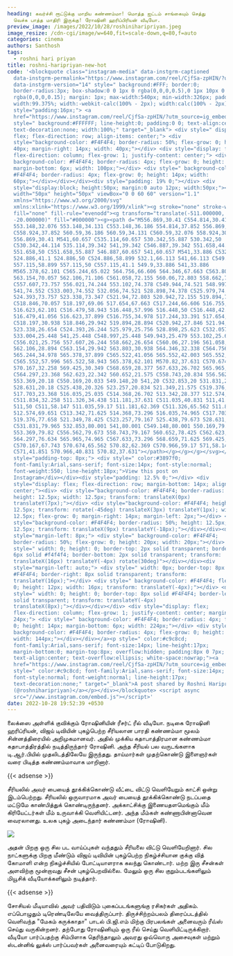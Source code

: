 ```yaml
---
heading: கவர்ச்சி ரூட்டுக்கு மாறிய கண்ணம்மா! மொத்த ஐட்டம் சாங்கையும் செத்து
  வெச்சு பாத்த மாதிரி இருக்கு! ரோஷினி ஹரிப்பிரியன் வீடியோ.
preview_image: /images/2022/10/28/roshiniharipriyan.jpeg
image_resize: /cdn-cgi/image/w=640,fit=scale-down,q=80,f=auto
categories: cinema
authors: Santhosh
tags:
  - roshni hari priyan
title: roshni-haripriyan-new-hot
code: '<blockquote class="instagram-media" data-instgrm-captioned
  data-instgrm-permalink="https://www.instagram.com/reel/CjfSa-zpHIN/?utm_source=ig_embed&amp;utm_campaign=loading"
  data-instgrm-version="14" style=" background:#FFF; border:0;
  border-radius:3px; box-shadow:0 0 1px 0 rgba(0,0,0,0.5),0 1px 10px 0
  rgba(0,0,0,0.15); margin: 1px; max-width:540px; min-width:326px; padding:0;
  width:99.375%; width:-webkit-calc(100% - 2px); width:calc(100% - 2px);"><div
  style="padding:16px;"> <a
  href="https://www.instagram.com/reel/CjfSa-zpHIN/?utm_source=ig_embed&amp;utm_campaign=loading"
  style=" background:#FFFFFF; line-height:0; padding:0 0; text-align:center;
  text-decoration:none; width:100%;" target="_blank"> <div style=" display:
  flex; flex-direction: row; align-items: center;"> <div
  style="background-color: #F4F4F4; border-radius: 50%; flex-grow: 0; height:
  40px; margin-right: 14px; width: 40px;"></div> <div style="display: flex;
  flex-direction: column; flex-grow: 1; justify-content: center;"> <div style="
  background-color: #F4F4F4; border-radius: 4px; flex-grow: 0; height: 14px;
  margin-bottom: 6px; width: 100px;"></div> <div style=" background-color:
  #F4F4F4; border-radius: 4px; flex-grow: 0; height: 14px; width:
  60px;"></div></div></div><div style="padding: 19% 0;"></div> <div
  style="display:block; height:50px; margin:0 auto 12px; width:50px;"><svg
  width="50px" height="50px" viewBox="0 0 60 60" version="1.1"
  xmlns="https://www.w3.org/2000/svg"
  xmlns:xlink="https://www.w3.org/1999/xlink"><g stroke="none" stroke-width="1"
  fill="none" fill-rule="evenodd"><g transform="translate(-511.000000,
  -20.000000)" fill="#000000"><g><path d="M556.869,30.41 C554.814,30.41
  553.148,32.076 553.148,34.131 C553.148,36.186 554.814,37.852 556.869,37.852
  C558.924,37.852 560.59,36.186 560.59,34.131 C560.59,32.076 558.924,30.41
  556.869,30.41 M541,60.657 C535.114,60.657 530.342,55.887 530.342,50
  C530.342,44.114 535.114,39.342 541,39.342 C546.887,39.342 551.658,44.114
  551.658,50 C551.658,55.887 546.887,60.657 541,60.657 M541,33.886 C532.1,33.886
  524.886,41.1 524.886,50 C524.886,58.899 532.1,66.113 541,66.113 C549.9,66.113
  557.115,58.899 557.115,50 C557.115,41.1 549.9,33.886 541,33.886
  M565.378,62.101 C565.244,65.022 564.756,66.606 564.346,67.663 C563.803,69.06
  563.154,70.057 562.106,71.106 C561.058,72.155 560.06,72.803 558.662,73.347
  C557.607,73.757 556.021,74.244 553.102,74.378 C549.944,74.521 548.997,74.552
  541,74.552 C533.003,74.552 532.056,74.521 528.898,74.378 C525.979,74.244
  524.393,73.757 523.338,73.347 C521.94,72.803 520.942,72.155 519.894,71.106
  C518.846,70.057 518.197,69.06 517.654,67.663 C517.244,66.606 516.755,65.022
  516.623,62.101 C516.479,58.943 516.448,57.996 516.448,50 C516.448,42.003
  516.479,41.056 516.623,37.899 C516.755,34.978 517.244,33.391 517.654,32.338
  C518.197,30.938 518.846,29.942 519.894,28.894 C520.942,27.846 521.94,27.196
  523.338,26.654 C524.393,26.244 525.979,25.756 528.898,25.623 C532.057,25.479
  533.004,25.448 541,25.448 C548.997,25.448 549.943,25.479 553.102,25.623
  C556.021,25.756 557.607,26.244 558.662,26.654 C560.06,27.196 561.058,27.846
  562.106,28.894 C563.154,29.942 563.803,30.938 564.346,32.338 C564.756,33.391
  565.244,34.978 565.378,37.899 C565.522,41.056 565.552,42.003 565.552,50
  C565.552,57.996 565.522,58.943 565.378,62.101 M570.82,37.631 C570.674,34.438
  570.167,32.258 569.425,30.349 C568.659,28.377 567.633,26.702 565.965,25.035
  C564.297,23.368 562.623,22.342 560.652,21.575 C558.743,20.834 556.562,20.326
  553.369,20.18 C550.169,20.033 549.148,20 541,20 C532.853,20 531.831,20.033
  528.631,20.18 C525.438,20.326 523.257,20.834 521.349,21.575 C519.376,22.342
  517.703,23.368 516.035,25.035 C514.368,26.702 513.342,28.377 512.574,30.349
  C511.834,32.258 511.326,34.438 511.181,37.631 C511.035,40.831 511,41.851
  511,50 C511,58.147 511.035,59.17 511.181,62.369 C511.326,65.562 511.834,67.743
  512.574,69.651 C513.342,71.625 514.368,73.296 516.035,74.965 C517.703,76.634
  519.376,77.658 521.349,78.425 C523.257,79.167 525.438,79.673 528.631,79.82
  C531.831,79.965 532.853,80.001 541,80.001 C549.148,80.001 550.169,79.965
  553.369,79.82 C556.562,79.673 558.743,79.167 560.652,78.425 C562.623,77.658
  564.297,76.634 565.965,74.965 C567.633,73.296 568.659,71.625 569.425,69.651
  C570.167,67.743 570.674,65.562 570.82,62.369 C570.966,59.17 571,58.147 571,50
  C571,41.851 570.966,40.831 570.82,37.631"></path></g></g></g></svg></div><div
  style="padding-top: 8px;"> <div style=" color:#3897f0;
  font-family:Arial,sans-serif; font-size:14px; font-style:normal;
  font-weight:550; line-height:18px;">View this post on
  Instagram</div></div><div style="padding: 12.5% 0;"></div> <div
  style="display: flex; flex-direction: row; margin-bottom: 14px; align-items:
  center;"><div> <div style="background-color: #F4F4F4; border-radius: 50%;
  height: 12.5px; width: 12.5px; transform: translateX(0px)
  translateY(7px);"></div> <div style="background-color: #F4F4F4; height:
  12.5px; transform: rotate(-45deg) translateX(3px) translateY(1px); width:
  12.5px; flex-grow: 0; margin-right: 14px; margin-left: 2px;"></div> <div
  style="background-color: #F4F4F4; border-radius: 50%; height: 12.5px; width:
  12.5px; transform: translateX(9px) translateY(-18px);"></div></div><div
  style="margin-left: 8px;"> <div style=" background-color: #F4F4F4;
  border-radius: 50%; flex-grow: 0; height: 20px; width: 20px;"></div> <div
  style=" width: 0; height: 0; border-top: 2px solid transparent; border-left:
  6px solid #f4f4f4; border-bottom: 2px solid transparent; transform:
  translateX(16px) translateY(-4px) rotate(30deg)"></div></div><div
  style="margin-left: auto;"> <div style=" width: 0px; border-top: 8px solid
  #F4F4F4; border-right: 8px solid transparent; transform:
  translateY(16px);"></div> <div style=" background-color: #F4F4F4; flex-grow:
  0; height: 12px; width: 16px; transform: translateY(-4px);"></div> <div
  style=" width: 0; height: 0; border-top: 8px solid #F4F4F4; border-left: 8px
  solid transparent; transform: translateY(-4px)
  translateX(8px);"></div></div></div> <div style="display: flex;
  flex-direction: column; flex-grow: 1; justify-content: center; margin-bottom:
  24px;"> <div style=" background-color: #F4F4F4; border-radius: 4px; flex-grow:
  0; height: 14px; margin-bottom: 6px; width: 224px;"></div> <div style="
  background-color: #F4F4F4; border-radius: 4px; flex-grow: 0; height: 14px;
  width: 144px;"></div></div></a><p style=" color:#c9c8cd;
  font-family:Arial,sans-serif; font-size:14px; line-height:17px;
  margin-bottom:0; margin-top:8px; overflow:hidden; padding:8px 0 7px;
  text-align:center; text-overflow:ellipsis; white-space:nowrap;"><a
  href="https://www.instagram.com/reel/CjfSa-zpHIN/?utm_source=ig_embed&amp;utm_campaign=loading"
  style=" color:#c9c8cd; font-family:Arial,sans-serif; font-size:14px;
  font-style:normal; font-weight:normal; line-height:17px;
  text-decoration:none;" target="_blank">A post shared by Roshni Haripriyan
  (@roshniharipriyan)</a></p></div></blockquote> <script async
  src="//www.instagram.com/embed.js"></script>'
date: 2022-10-28 19:52:39 +0530
---
```

லைக்ஸை அள்ளிக் குவிக்கும் ரோஷினியின் ரீசர்ட் ரீல் வீடியோ.
நடிகை ரோஷினி ஹரிப்ரியன், விஜய் டிவியின் புகழ்பெற்ற சீரியலான பாரதி கண்ணம்மா மூலம் சின்னத்திரையில் அறிமுகமானவர். அதில் முக்கிய கதாபாத்திரமான கண்ணம்மா கதாபாத்திரத்தில் நடித்திருந்தார் ரோஷினி. அந்த சீரியல் பல வருடங்களாக டி.ஆர்.பியில் முதலிடத்திலேயே இருந்தது. தாய்மார்கள் முதற்கொண்டு இளைஞர்கள் வரை பிடித்த கண்ணம்மாவாக மாறினார்.

{{< adsense >}}


சீரியலில் அவர் பையைத் தூக்கிக்கொண்டு வீட்டை விட்டு வெளியேறும் காட்சி ஒன்று இடம்பெற்றது. சீரியலில் ஒருவாரமாக அவர் பையைத் தூக்கிக்கொண்டு நடப்பதை மட்டுமே காண்பித்துக் கொண்டிருந்தனர். அக்காட்சிக்கு இணையதளமெங்கும் மீம் கிரியேட்டர்கள் மீம் உருவாக்கி வெளியிட்டனர்.‌ அந்த மீம்கள் கண்ணாபின்னாவென வைரலானது. உலக புகழ் அடைந்தார் கண்ணம்மா (ரோஷினி).


![](/images/2022/10/28/roshni-haripriyan-new-hot.jpeg)

அதன் பிறகு ஒரு சில பட வாய்ப்புகள் வந்ததும் சீரியலை விட்டு வெளியேறினார். சில நாட்களுக்கு பிறகு மீண்டும் விஜய் டிவியின் புகழ்பெற்ற நிகழ்ச்சியான குக்கு வித் கோமாளி என்ற நிகழ்ச்சியில் போட்டியாளராக கலந்து கொண்டார்‌. மற்ற இரு சீசன்கள் அளவிற்கு மூன்றாவது சீசன் புகழ்பெறவில்லை. மேலும் ஒரு சில குறும்படங்களிலும் மியூசிக் வீடியோக்களிலும் நடித்தார்.

{{< adsense >}}


சோசியல் மீடியாவில் அவர் பதிவிடும் புகைப்படங்களுங்கு ரசிகர்கள் அதிகம். எப்பொழுதும் டிரெண்டிலேயே வைத்திருப்பார். திருச்சிற்றம்பலம் திரைப்படத்தில் வெளிவந்த "மேகம் கருக்காதா" பாடல் பி.ஜி.எம் மிற்கு பிரபலங்கள் அனைவரும் ரீவ்ஸ் செய்து வருகின்றனர். தற்போது ரோஷினியும் ஒரு ரீல் செய்து வெளியிட்டிருக்கிறார்.
வீடியோ பார்ப்பதற்கு சிம்பிளாக தெரிந்தாலும் அவரது ஒவ்வொரு அசைவுகள் மற்றும் ஸ்டன்னிங் லுக்ஸ் பார்ப்பவர்கள் அனைவரையும் கட்டிப் போடுகிறது.